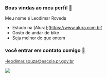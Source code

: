 ### Boas vindas ao meu perfil 💙

Meu nome é Leodimar Roveda 

- Estudo na [Alura];(https://www.alura.com.br)
- Gosto de andar de bike
- Seja melhor do que ontem

### você entrar em contato comigo 📧

-leodimar.souza@escola.pr.gov.br



![](https://media.tenor.com/ClupQqhhgSsAAAAM/ronaldo-ronaldo-new-celebration.gif)
